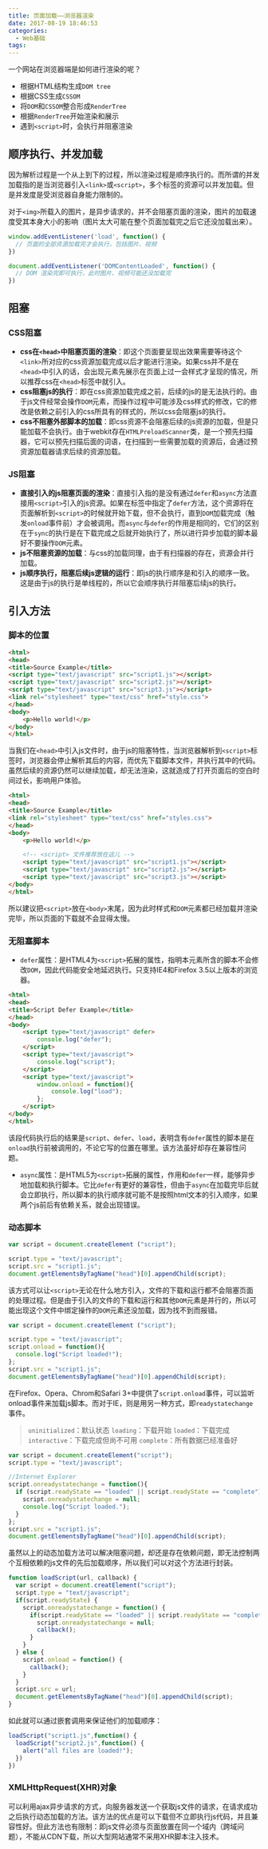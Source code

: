 ```yaml
---
title: 页面加载——浏览器渲染
date: 2017-08-19 18:46:53
categories: 
  - Web基础
tags: 
---
```

一个网站在浏览器端是如何进行渲染的呢？
* 根据HTML结构生成`DOM tree`
* 根据CSS生成`CSSOM`
* 将`DOM`和`CSSOM`整合形成`RenderTree`
* 根据`RenderTree`开始渲染和展示
* 遇到`<script>`时，会执行并阻塞渲染

## 顺序执行、并发加载

因为解析过程是一个从上到下的过程，所以渲染过程是顺序执行的。而所谓的并发加载指的是当浏览器引入`<link>`或`<script>`，多个标签的资源可以并发加载。但是并发度是受浏览器自身能力限制的。

对于`<img>`所载入的图片，是异步请求的，并不会阻塞页面的渲染，图片的加载速度受其本身大小的影响（图片太大可能在整个页面加载完之后它还没加载出来）。

```javascript
window.addEventListener('load', function() {
  // 页面的全部资源加载完才会执行，包括图片、视频
})

document.addEventListener('DOMContentLoaded', function() {
  // DOM 渲染完即可执行，此时图片、视频可能还没加载完
})
```

## 阻塞

### CSS阻塞
* **css在`<head>`中阻塞页面的渲染**：即这个页面要呈现出效果需要等待这个`<link>`所对应的css资源加载完成以后才能进行渲染。如果css并不是在`<head>`中引入的话，会出现元素先展示在页面上过一会样式才呈现的情况，所以推荐css在`<head>`标签中就引入。
* **css阻塞js的执行**：即在css资源加载完成之前，后续的js的是无法执行的。由于js文件经常会操作`DOM`元素，而操作过程中可能涉及css样式的修改，它的修改是依赖之前引入的css所具有的样式的，所以css会阻塞js的执行。
* **css不阻塞外部脚本的加载**：即css资源不会阻塞后续的js资源的加载，但是只能加载不会执行。由于webkit存在`HTMLPreloadScanner`类，是一个预先扫描器，它可以预先扫描后面的词语，在扫描到一些需要加载的资源后，会通过预资源加载器请求后续的资源加载。

### JS阻塞
* **直接引入的js阻塞页面的渲染**：直接引入指的是没有通过`defer`和`async`方法直接用`<script>`引入的js资源。如果在标签中指定了`defer`方法，这个资源将在页面解析到`<script>`的时候就开始下载，但不会执行，直到`DOM`加载完成（触发`onload`事件前）才会被调用。而`async`与`defer`的作用是相同的，它们的区别在于`sync`的执行是在下载完成之后就开始执行了，所以进行异步加载的脚本最好不要操作`DOM`元素。
* **js不阻塞资源的加载**：与css的加载同理，由于有扫描器的存在，资源会并行加载。
* **js顺序执行，阻塞后续js逻辑的运行**：即js的执行顺序是和引入的顺序一致。这是由于js的执行是单线程的，所以它会顺序执行并阻塞后续js的执行。

## 引入方法

### 脚本的位置

```html 
<html>
<head>
<title>Source Example</title>
<script type="text/javascript" src="script1.js"></script>
<script type="text/javascript" src="script2.js"></script>
<script type="text/javascript" src="script3.js"></script>
<link rel="stylesheet" type="text/css" href="style.css">
</head>
<body>
    <p>Hello world!</p>
</body>
</html>
```
当我们在`<head>`中引入js文件时，由于js的阻塞特性，当浏览器解析到`<script>`标签时，浏览器会停止解析其后的内容，而优先下载脚本文件，并执行其中的代码。虽然后续的资源仍然可以继续加载，却无法渲染，这就造成了打开页面后的空白时间过长，影响用户体验。
```html 
<html>
<head>
<title>Source Example</title>
<link rel="stylesheet" type="text/css" href="styles.css">
</head>
<body>
    <p>Hello world!</p>

    <!-- <script> 文件推荐放在这儿 -->
    <script type="text/javascript" src="script1.js"></script>
    <script type="text/javascript" src="script2.js"></script>
    <script type="text/javascript" src="script3.js"></script>
</body>
</html>
```
所以建议把`<script>`放在`<body>`末尾，因为此时样式和`DOM`元素都已经加载并渲染完毕，所以页面的下载就不会显得太慢。

### 无阻塞脚本

* `defer`属性：是HTML4为`<script>`拓展的属性，指明本元素所含的脚本不会修改`DOM`，因此代码能安全地延迟执行。只支持IE4和Firefox 3.5以上版本的浏览器。

```html 
<html>
<head>
<title>Script Defer Example</title>
</head>
<body>
    <script type="text/javascript" defer>
        console.log("defer");
    </script>
    <script type="text/javascript">
        console.log("script");
    </script>
    <script type="text/javascript">
        window.onload = function(){
            console.log("load");
        };
    </script>
</body>
</html>
```
该段代码执行后的结果是`script`、`defer`、`load`，表明含有`defer`属性的脚本是在`onload`执行前被调用的，不论它写的位置在哪里。该方法虽好却存在兼容性问题。
* `async`属性：是HTML5为`<script>`拓展的属性，作用和`defer`一样，能够异步地加载和执行脚本。它比`defer`有更好的兼容性，但由于`async`在加载完毕后就会立即执行，所以脚本的执行顺序就可能不是按照html文本的引入顺序，如果两个js前后有依赖关系，就会出现错误。

### 动态脚本

```javascript
var script = document.createElement ("script");

script.type = "text/javascript";
script.src = "script1.js";
document.getElementsByTagName("head")[0].appendChild(script);
```
该方式可以让`<script>`无论在什么地方引入，文件的下载和运行都不会阻塞页面的处理过程。但是由于引入的文件的下载和运行和其他`DOM`元素是并行的，所以可能出现这个文件中绑定操作的`DOM`元素还没加载，因为找不到而报错。

```javascript
var script = document.createElement ("script");

script.type = "text/javascript";
script.onload = function(){
  console.log("Script loaded!");
};
script.src = "script1.js";
document.getElementsByTagName("head")[0].appendChild(script);
```
在Firefox、Opera、Chrom和Safari 3+中提供了`script.onload`事件，可以监听onload事件来加载js脚本。而对于IE，则是用另一种方式，即`readystatechange`事件。
> `uninitialized`：默认状态
> `loading`：下载开始
> `loaded`：下载完成
> `interactive`：下载完成但尚不可用
> `complete`：所有数据已经准备好 

```javascript
var script = document.createElement("script");
script.type = "text/javascript";

//Internet Explorer
script.onreadystatechange = function(){
  if (script.readyState == "loaded" || script.readyState == "complete"){
    script.onreadystatechange = null;
    console.log("Script loaded.");
  }
};
script.src = "script1.js";
document.getElementsByTagName("head")[0].appendChild(script);
```
虽然以上的动态加载方法可以解决阻塞问题，却还是存在依赖问题，即无法控制两个互相依赖的js文件的先后加载顺序，所以我们可以对这个方法进行封装。
```javascript
function loadScript(url, callback) {
  var script = document.creatElement("script");
  script.type = "text/javascript";
  if(script.readyState) {
    script.onreadystatechange = function() {
      if(script.readyState == "loaded" || script.readyState == "complete") {
        script.onreadystatechange = null;
        callback();
      }
    }
  } else {
    script.onload = function() {
      callback();
    }
  }
  script.src = url;
  document.getElementsByTagName("head")[0].appendChild(script);
}
```
如此就可以通过嵌套调用来保证他们的加载顺序：
```javascript
loadScript("script1.js",function() {
  loadScript("script2.js",function() {
	alert("all files are loaded!");
  })
})
```

### XMLHttpRequest(XHR)对象

可以利用ajax异步请求的方式，向服务器发送一个获取js文件的请求，在请求成功之后执行动态加载的方法。该方法的优点是可以下载但不立即执行js代码，并且兼容性好。但此方法也有限制：即js文件必须与页面放置在同一个域内（跨域问题），不能从CDN下载，所以大型网站通常不采用XHR脚本注入技术。

